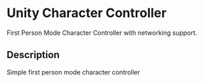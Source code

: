 # Unity Character Controller
First Person Mode Character Controller with networking support.

## Description
Simple first person mode character controller
